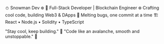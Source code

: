 ⛄ Snowman Dev ❄️
🚀 Full-Stack Developer | Blockchain Engineer
❄️ Crafting cool code, building Web3 & DApps
🐛 Melting bugs, one commit at a time
🏗️ React • Node.js • Solidity • TypeScript

"Stay cool, keep building." 🚀
"Code like an avalanche, smooth and unstoppable." 🚀

<!---
bino-snow/bino-snow is a ✨ special ✨ repository because its `README.md` (this file) appears on your GitHub profile.
You can click the Preview link to take a look at your changes.
--->
